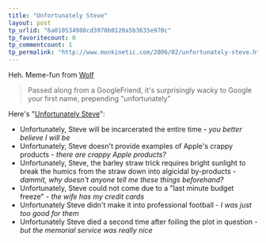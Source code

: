 ```yaml
---
title: "Unfortunately Steve"
layout: post
tp_urlid: "6a010534988cd3970b0120a5b3635e970c"
tp_favoritecount: 0
tp_commentcount: 1
tp_permalink: "http://www.monkinetic.com/2006/02/unfortunately-steve.html"
---
```

Heh. Meme-fun from [Wolf](http://rentzsch.com/notes/googleUnfortunatelyYourName)

>Passed along from a GoogleFriend, it's surprisingly wacky to Google your first name, prepending "unfortunately"

Here's "[Unfortunately Steve](http://www.google.com/search?q=%22unfortunately+Steve%22&hl=en&lr=&pwst=1&start=10&sa=N)":

* Unfortunately, Steve will be incarcerated the entire time - _you better believe I will be_
* Unfortunately, Steve doesn't provide examples of Apple's crappy products - _there are crappy Apple products?_
* Unfortunately, Steve, the barley straw trick requires bright sunlight to break the humics from the straw down into algicidal by-products - _dammit, why doesn't anyone tell me these things beforehand?_
* Unfortunately, Steve could not come due to a "last minute budget freeze" - _the wife has my credit cards_
* Unfortunately Steve didn't make it into professional football - _I was just too good for them_
* Unfortunately Steve died a second time after foiling the plot in question - _but the memorial service was really nice_
